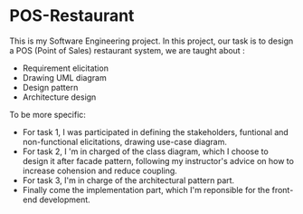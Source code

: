 # POS-Restaurant
This is my Software Engineering project.
In this project, our task is to design a POS (Point of Sales) restaurant system, we are taught about :
- Requirement elicitation
- Drawing UML diagram
- Design pattern
- Architecture design

To be more specific: 
- For task 1, I was participated in defining the stakeholders, funtional and non-functional elicitations, drawing use-case diagram. 
- For task 2, I 'm in charged of the class diagram, which I choose to design it after facade pattern, following my instructor's advice on how to increase cohension and reduce coupling.
- For task 3, I'm in charge of the architectural pattern part.
- Finally come the implementation part, which I'm reponsible for the front-end development.
